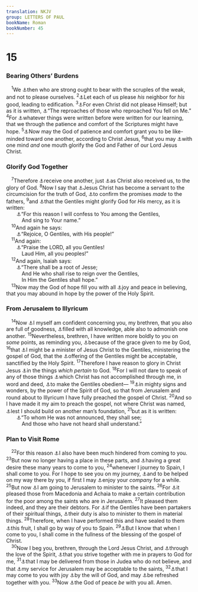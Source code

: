 ```yaml
---
translation: NKJV
group: LETTERS OF PAUL
bookName: Roman 
bookNumber: 45
---
```


<div class="title"><h1>15</h1><h3>Bearing Others’ Burdens</h3></div>
<span class="verse ro_15_1"> <sup>1</sup>We <a data-toggle="tooltip" data-placement="bottom" title="Rom. 14:1; (Gal. 6:1, 2); 1 Thess. 5:14">⚓</a>then who are strong ought to bear with the scruples of the weak, and not to please ourselves. </span>
<span class="verse ro_15_2"><sup>2</sup><a data-toggle="tooltip" data-placement="bottom" title="1 Cor. 9:22; 10:24, 33; 2 Cor. 13:9">⚓</a>Let each of us please <i>his</i> neighbor for <i>his</i> good, leading to edification. </span>
<span class="verse ro_15_3"><sup>3</sup><a data-toggle="tooltip" data-placement="bottom" title="Matt. 26:39; (Phil. 2:5–8)">⚓</a>For even Christ did not please Himself; but as it is written, <a data-toggle="tooltip" data-placement="bottom" title="Ps. 69:9">⚓</a>“The reproaches of those who reproached You fell on Me.” </span>
<span class="verse ro_15_4"><sup>4</sup>For <a data-toggle="tooltip" data-placement="bottom" title="Rom. 4:23, 24; 1 Cor. 10:11; 2 Tim. 3:16, 17">⚓</a>whatever things were written before were written for our learning, that we through the patience and comfort of the Scriptures might have hope. </span>
<span class="verse ro_15_5"><sup>5</sup><a data-toggle="tooltip" data-placement="bottom" title="1 Cor. 1:10; Phil. 1:27">⚓</a>Now may the God of patience and comfort grant you to be like-minded toward one another, according to Christ Jesus, </span>
<span class="verse ro_15_6"><sup>6</sup>that you may <a data-toggle="tooltip" data-placement="bottom" title="Acts 4:24">⚓</a>with one mind <i>and</i> one mouth glorify the God and Father of our Lord Jesus Christ.<br/></span>
<div class="title"><h3>Glorify God Together</h3></div>
<span class="verse ro_15_7"> <sup>7</sup>Therefore <a data-toggle="tooltip" data-placement="bottom" title="Rom. 14:1, 3">⚓</a>receive one another, just <a data-toggle="tooltip" data-placement="bottom" title="Rom. 5:2">⚓</a>as Christ also received us, to the glory of God. </span>
<span class="verse ro_15_8"><sup>8</sup>Now I say that <a data-toggle="tooltip" data-placement="bottom" title="Matt. 15:24; Acts 3:26">⚓</a>Jesus Christ has become a servant to the circumcision for the truth of God, <a data-toggle="tooltip" data-placement="bottom" title="(Rom. 4:16); 2 Cor. 1:20">⚓</a>to confirm the promises <i>made</i> to the fathers, </span>
<span class="verse ro_15_9"><sup>9</sup>and <a data-toggle="tooltip" data-placement="bottom" title="John 10:16">⚓</a>that the Gentiles might glorify God for <i>His</i> mercy, as it is written:<br/>  <a data-toggle="tooltip" data-placement="bottom" title="2 Sam. 22:50; Ps. 18:49">⚓</a>“For this reason I will confess to You among the Gentiles,<br/>   And sing to Your name.”<br/></span>
<span class="verse ro_15_10"> <sup>10</sup>And again he says:<br/>  <a data-toggle="tooltip" data-placement="bottom" title="Deut. 32:43">⚓</a>“Rejoice, O Gentiles, with His people!”<br/></span>
<span class="verse ro_15_11"> <sup>11</sup>And again:<br/>  <a data-toggle="tooltip" data-placement="bottom" title="Ps. 117:1">⚓</a>“Praise the LORD, all you Gentiles!<br/>   Laud Him, all you peoples!”<br/></span>
<span class="verse ro_15_12"> <sup>12</sup>And again, Isaiah says:<br/>  <a data-toggle="tooltip" data-placement="bottom" title="Is. 11:1, 10">⚓</a>“There shall be a root of Jesse;<br/>   And He who shall rise to reign over the Gentiles,<br/>   In Him the Gentiles shall hope.”<br/></span>
<span class="verse ro_15_13"> <sup>13</sup>Now may the God of hope fill you with all <a data-toggle="tooltip" data-placement="bottom" title="Rom. 12:12; 14:17">⚓</a>joy and peace in believing, that you may abound in hope by the power of the Holy Spirit.<br/></span>
<div class="title"><h3>From Jerusalem to Illyricum</h3></div>
<span class="verse ro_15_14"> <sup>14</sup>Now <a data-toggle="tooltip" data-placement="bottom" title="2 Pet. 1:12">⚓</a>I myself am confident concerning you, my brethren, that you also are full of goodness, <a data-toggle="tooltip" data-placement="bottom" title="1 Cor. 1:5; 8:1, 7, 10">⚓</a>filled with all knowledge, able also to admonish one another. </span>
<span class="verse ro_15_15"><sup>15</sup>Nevertheless, brethren, I have written more boldly to you on <i>some</i> points, as reminding you, <a data-toggle="tooltip" data-placement="bottom" title="Rom. 1:5; 12:3">⚓</a>because of the grace given to me by God, </span>
<span class="verse ro_15_16"><sup>16</sup>that <a data-toggle="tooltip" data-placement="bottom" title="Acts 9:15; Rom. 11:13">⚓</a>I might be a minister of Jesus Christ to the Gentiles, ministering the gospel of God, that the <a data-toggle="tooltip" data-placement="bottom" title="(Is. 66:20)">⚓</a>offering of the Gentiles might be acceptable, sanctified by the Holy Spirit. </span>
<span class="verse ro_15_17"><sup>17</sup>Therefore I have reason to glory in Christ Jesus <a data-toggle="tooltip" data-placement="bottom" title="Heb. 2:17; 5:1">⚓</a>in the things <i>which</i> <i>pertain</i> to God. </span>
<span class="verse ro_15_18"><sup>18</sup>For I will not dare to speak of any of those things <a data-toggle="tooltip" data-placement="bottom" title="Acts 15:12; 21:19; 2 Cor. 3:5; Gal. 2:8">⚓</a>which Christ has not accomplished through me, in word and deed, <a data-toggle="tooltip" data-placement="bottom" title="Rom. 1:5">⚓</a>to make the Gentiles obedient— </span>
<span class="verse ro_15_19"><sup>19</sup><a data-toggle="tooltip" data-placement="bottom" title="Acts 19:11">⚓</a>in mighty signs and wonders, by the power of the Spirit of God, so that from Jerusalem and round about to Illyricum I have fully preached the gospel of Christ. </span>
<span class="verse ro_15_20"><sup>20</sup>And so I have made it my aim to preach the gospel, not where Christ was named, <a data-toggle="tooltip" data-placement="bottom" title="1 Cor. 3:10; (2 Cor. 10:13, 15, 16)">⚓</a>lest I should build on another man’s foundation, </span>
<span class="verse ro_15_21"><sup>21</sup>but as it is written:<br/>  <a data-toggle="tooltip" data-placement="bottom" title="Is. 52:15">⚓</a>“To whom He was not announced, they shall see;<br/>   And those who have not heard shall understand.”<br/></span>
<div class="title"><h3>Plan to Visit Rome</h3></div>
<span class="verse ro_15_22"> <sup>22</sup>For this reason <a data-toggle="tooltip" data-placement="bottom" title="Rom. 1:13; 1 Thess. 2:17, 18">⚓</a>I also have been much hindered from coming to you. </span>
<span class="verse ro_15_23"><sup>23</sup>But now no longer having a place in these parts, and <a data-toggle="tooltip" data-placement="bottom" title="Acts 19:21; 23:11; Rom. 1:10, 11">⚓</a>having a great desire these many years to come to you, </span>
<span class="verse ro_15_24"><sup>24</sup>whenever I journey to Spain, I shall come to you. For I hope to see you on my journey, <a data-toggle="tooltip" data-placement="bottom" title="Acts 15:3">⚓</a>and to be helped on my way there by you, if first I may <a data-toggle="tooltip" data-placement="bottom" title="Rom. 1:12">⚓</a>enjoy your <i>company</i> for a while. </span>
<span class="verse ro_15_25"><sup>25</sup>But now <a data-toggle="tooltip" data-placement="bottom" title="Acts 19:21">⚓</a>I am going to Jerusalem to minister to the saints. </span>
<span class="verse ro_15_26"><sup>26</sup>For <a data-toggle="tooltip" data-placement="bottom" title="1 Cor. 16:1; 2 Cor. 8:1–15">⚓</a>it pleased those from Macedonia and Achaia to make a certain contribution for the poor among the saints who are in Jerusalem. </span>
<span class="verse ro_15_27"><sup>27</sup>It pleased them indeed, and they are their debtors. For <a data-toggle="tooltip" data-placement="bottom" title="Rom. 11:17">⚓</a>if the Gentiles have been partakers of their spiritual things, <a data-toggle="tooltip" data-placement="bottom" title="1 Cor. 9:11">⚓</a>their duty is also to minister to them in material things. </span>
<span class="verse ro_15_28"><sup>28</sup>Therefore, when I have performed this and have sealed to them <a data-toggle="tooltip" data-placement="bottom" title="Phil. 4:17">⚓</a>this fruit, I shall go by way of you to Spain. </span>
<span class="verse ro_15_29"><sup>29</sup><a data-toggle="tooltip" data-placement="bottom" title="(Rom. 1:11)">⚓</a>But I know that when I come to you, I shall come in the fullness of the blessing of the gospel of Christ.<br/></span>
<span class="verse ro_15_30"> <sup>30</sup>Now I beg you, brethren, through the Lord Jesus Christ, and <a data-toggle="tooltip" data-placement="bottom" title="Phil. 2:1">⚓</a>through the love of the Spirit, <a data-toggle="tooltip" data-placement="bottom" title="2 Cor. 1:11; Col. 4:12">⚓</a>that you strive together with me in prayers to God for me, </span>
<span class="verse ro_15_31"><sup>31</sup><a data-toggle="tooltip" data-placement="bottom" title="2 Tim. 3:11; 4:17">⚓</a>that I may be delivered from those in Judea who do not believe, and that <a data-toggle="tooltip" data-placement="bottom" title="2 Cor. 8:4">⚓</a>my service for Jerusalem may be acceptable to the saints, </span>
<span class="verse ro_15_32"><sup>32</sup><a data-toggle="tooltip" data-placement="bottom" title="Rom. 1:10">⚓</a>that I may come to you with joy <a data-toggle="tooltip" data-placement="bottom" title="Acts 18:21">⚓</a>by the will of God, and may <a data-toggle="tooltip" data-placement="bottom" title="1 Cor. 16:18">⚓</a>be refreshed together with you. </span>
<span class="verse ro_15_33"><sup>33</sup>Now <a data-toggle="tooltip" data-placement="bottom" title="Rom. 16:20; 1 Cor. 14:33; 2 Cor. 13:11; Phil. 4:9; (1 Thess. 5:23); 2 Thess. 3:16; Heb. 13:20">⚓</a>the God of peace <i>be</i> with you all. Amen.<br/></span>
